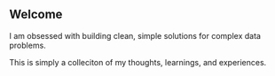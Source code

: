 ## Welcome 

I am obsessed with building clean, simple solutions for complex data problems.   

<!-- My experience spans across various data roles, from data scientist, to consultant, to analyst, to engineer. My desire to build efficient data piplines began with my experience at [CERN](https://www.home.cern/) during my thesis that covered the [searches for magnetic monopoles at the LHC](http://dpnc.unige.ch/THESES/THESE_KATRE.pdf). 

One of the very first algorithms that I worked on was building a Level-2 software trigger at the ATLAS experiment to build a real-time event selection system.  -->

This is simply a colleciton of my thoughts, learnings, and experiences.


<!-- ## Welcome to GitHub Pages

You can use the [editor on GitHub](https://github.com/akshaykatre/akshaykatre.github.io/edit/master/docs/index.md) to maintain and preview the content for your website in Markdown files.

Whenever you commit to this repository, GitHub Pages will run [Jekyll](https://jekyllrb.com/) to rebuild the pages in your site, from the content in your Markdown files.

### Markdown

Markdown is a lightweight and easy-to-use syntax for styling your writing. It includes conventions for

```markdown
Syntax highlighted code block

# Header 1
## Header 2
### Header 3

- Bulleted
- List

1. Numbered
2. List

**Bold** and _Italic_ and `Code` text

[Link](url) and ![Image](src)
```

For more details see [Basic writing and formatting syntax](https://docs.github.com/en/github/writing-on-github/getting-started-with-writing-and-formatting-on-github/basic-writing-and-formatting-syntax).

### Jekyll Themes

Your Pages site will use the layout and styles from the Jekyll theme you have selected in your [repository settings](https://github.com/akshaykatre/akshaykatre.github.io/settings/pages). The name of this theme is saved in the Jekyll `_config.yml` configuration file.

### Support or Contact

Having trouble with Pages? Check out our [documentation](https://docs.github.com/categories/github-pages-basics/) or [contact support](https://support.github.com/contact) and we’ll help you sort it out. -->
